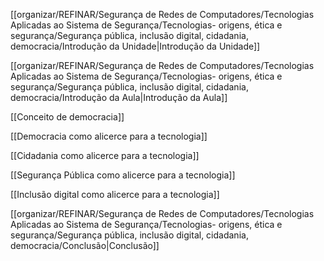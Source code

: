 [[organizar/REFINAR/Segurança de Redes de Computadores/Tecnologias Aplicadas ao Sistema de Segurança/Tecnologias- origens, ética e segurança/Segurança pública, inclusão digital, cidadania, democracia/Introdução da Unidade|Introdução da Unidade]]

[[organizar/REFINAR/Segurança de Redes de Computadores/Tecnologias Aplicadas ao Sistema de Segurança/Tecnologias- origens, ética e segurança/Segurança pública, inclusão digital, cidadania, democracia/Introdução da Aula|Introdução da Aula]]

[[Conceito de democracia]]

[[Democracia como alicerce para a tecnologia]]

[[Cidadania como alicerce para a tecnologia]]

[[Segurança Pública como alicerce para a tecnologia]]

[[Inclusão digital como alicerce para a tecnologia]]

[[organizar/REFINAR/Segurança de Redes de Computadores/Tecnologias Aplicadas ao Sistema de Segurança/Tecnologias- origens, ética e segurança/Segurança pública, inclusão digital, cidadania, democracia/Conclusão|Conclusão]]